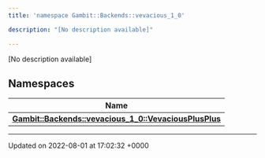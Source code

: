 ```yaml
---
title: 'namespace Gambit::Backends::vevacious_1_0'

description: "[No description available]"

---
```







[No description available]

## Namespaces

| Name           |
| -------------- |
| **[Gambit::Backends::vevacious_1_0::VevaciousPlusPlus](/documentation/code/namespaces/namespacegambit_1_1backends_1_1vevacious__1__0_1_1vevaciousplusplus/)**  |






-------------------------------

Updated on 2022-08-01 at 17:02:32 +0000